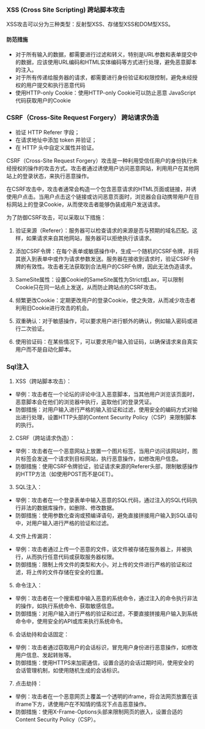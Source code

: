 ### XSS (Cross Site Scripting) 跨站脚本攻击
XSS攻击可以分为三种类型：反射型XSS、存储型XSS和DOM型XSS。
#### 防范措施
- 对于所有输入的数据，都需要进行过滤和转义，特别是URL参数和表单提交中的数据，应该使用URL编码和HTML实体编码等方式进行处理，避免恶意脚本的注入。
- 对于所有传递给服务器的请求，都需要进行身份验证和权限控制，避免未经授权的用户提交和执行恶意代码
- 使用HTTP-only Cookie：使用HTTP-only Cookie可以防止恶意 JavaScript代码获取用户的Cookie

### CSRF（Cross-Site Request Forgery） 跨站请求伪造

- 验证 HTTP Referer 字段；
- 在请求地址中添加 token 并验证；
- 在 HTTP 头中自定义属性并验证。


CSRF（Cross-Site Request Forgery）攻击是一种利用受信任用户的身份执行未经授权的操作的攻击方式。攻击者通过诱使用户访问恶意网站，利用用户在其他网站上的登录状态，来执行恶意操作。

在CSRF攻击中，攻击者通常会构造一个包含恶意请求的HTML页面或链接，并诱使用户点击。当用户点击这个链接或访问恶意页面时，浏览器会自动携带用户在目标网站上的登录Cookie，从而使攻击者能够伪装成用户发送请求。

为了防御CSRF攻击，可以采取以下措施：

1. 验证来源（Referer）：服务器可以检查请求的来源是否与预期的域名匹配。这样，如果请求来自其他网站，服务器可以拒绝执行该请求。


2. 添加CSRF令牌：在每个表单或敏感操作中，生成一个随机的CSRF令牌，并将其嵌入到表单中或作为请求参数发送。服务器在接收到请求时，验证CSRF令牌的有效性。攻击者无法获取到合法用户的CSRF令牌，因此无法伪造请求。

3. SameSite属性：设置Cookie的SameSite属性为Strict或Lax，可以限制Cookie只在同一站点上发送，从而防止跨站点的CSRF攻击。

4. 频繁更改Cookie：定期更改用户的登录Cookie，使之失效，从而减少攻击者利用旧Cookie进行攻击的机会。

5. 双重确认：对于敏感操作，可以要求用户进行额外的确认，例如输入密码或进行二次验证。

6. 使用验证码：在某些情况下，可以要求用户输入验证码，以确保请求来自真实用户而不是自动化脚本。
### Sql注入




1. XSS（跨站脚本攻击）：
- 举例：攻击者在一个论坛的评论中注入恶意脚本，当其他用户浏览该页面时，恶意脚本会在他们的浏览器中执行，盗取他们的登录凭证。
- 防御措施：对用户输入进行严格的输入验证和过滤，使用安全的编码方式对输出进行处理，设置HTTP头部的Content Security Policy（CSP）来限制脚本的执行。

2. CSRF（跨站请求伪造）：
- 举例：攻击者在一个恶意网站上放置一个图片标签，当用户访问该网站时，图片标签会发送一个请求到目标网站，执行恶意操作，如修改用户信息。
- 防御措施：使用CSRF令牌验证，验证请求来源的Referer头部，限制敏感操作的HTTP方法（如使用POST而不是GET）。

3. SQL注入：
- 举例：攻击者在一个登录表单中输入恶意的SQL代码，通过注入的SQL代码执行非法的数据库操作，如删除、修改数据。
- 防御措施：使用参数化查询或预编译语句，避免直接拼接用户输入到SQL语句中，对用户输入进行严格的验证和过滤。

4. 文件上传漏洞：
- 举例：攻击者通过上传一个恶意的文件，该文件被存储在服务器上，并被执行，从而执行任意代码或获取服务器权限。
- 防御措施：限制上传文件的类型和大小，对上传的文件进行严格的验证和过滤，将上传的文件存储在安全的位置。

5. 命令注入：
- 举例：攻击者在一个搜索框中输入恶意的系统命令，通过注入的命令执行非法的操作，如执行系统命令、获取敏感信息。
- 防御措施：对用户输入进行严格的验证和过滤，不要直接拼接用户输入到系统命令中，使用安全的API或库来执行系统命令。

6. 会话劫持和会话固定：
- 举例：攻击者通过窃取用户的会话标识，冒充用户身份进行恶意操作，如修改用户信息、发起转账等。
- 防御措施：使用HTTPS来加密通信，设置合适的会话过期时间，使用安全的会话管理机制，如使用随机生成的会话标识。

7. 点击劫持：
- 举例：攻击者在一个恶意网页上覆盖一个透明的iframe，将合法网页放置在该iframe下方，诱使用户在不知情的情况下点击恶意操作。
- 防御措施：使用X-Frame-Options头部来限制网页的嵌入，设置合适的Content Security Policy（CSP）。